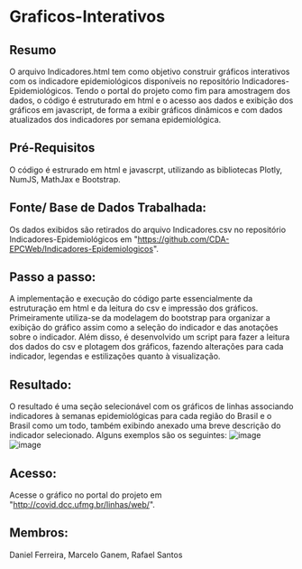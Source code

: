 # Graficos-Interativos
## Resumo
  O arquivo Indicadores.html tem como objetivo construir gráficos interativos com os indicadore epidemiológicos disponíveis no repositório Indicadores-Epidemiológicos. Tendo o portal do projeto como fim para amostragem dos dados, o código é estruturado em html e o acesso aos dados e exibição dos gráficos em javascript, de forma a exibir gráficos dinâmicos e com dados atualizados dos indicadores por semana epidemiológica.
## Pré-Requisitos
  O código é estrurado em html e javascrpt, utilizando as bibliotecas Plotly, NumJS, MathJax e Bootstrap.
## Fonte/ Base de Dados Trabalhada:
  Os dados exibidos são retirados do arquivo Indicadores.csv no repositório Indicadores-Epidemiológicos em "https://github.com/CDA-EPCWeb/Indicadores-Epidemiologicos".
## Passo a passo:
  A implementação e execução do código parte essencialmente da estruturação em html e da leitura do csv e impressão dos gráficos. Primeiramente utiliza-se da modelagem do bootstrap para organizar a exibição do gráfico assim como a seleção do indicador e das anotações sobre o indicador. Além disso, é desenvolvido um script para fazer a leitura dos dados do csv e plotagem dos gráficos, fazendo alterações para cada indicador, legendas e estilizações quanto à visualização. 
## Resultado:
  O resultado é uma seção selecionável com os gráficos de linhas associando indicadores à semanas epidemiológicas para cada região do Brasil e o Brasil como um todo, também exibindo anexado uma breve descrição do indicador selecionado. Alguns exemplos são os seguintes:
  ![image](https://user-images.githubusercontent.com/57276191/109440353-c5b57100-7a10-11eb-9313-c34d469bfd2d.png)
  ![image](https://user-images.githubusercontent.com/57276191/109440596-96533400-7a11-11eb-8fd9-4c25781bb058.png)
## Acesso:
  Acesse o gráfico no portal do projeto em "http://covid.dcc.ufmg.br/linhas/web/".
## Membros:
  Daniel Ferreira, Marcelo Ganem, Rafael Santos
